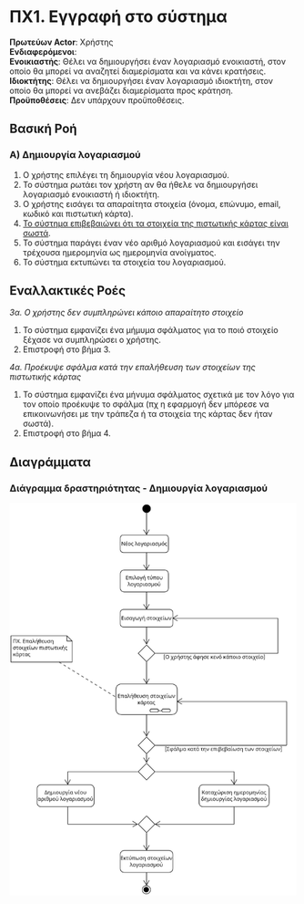 # ΠΧ1. Εγγραφή στο σύστημα

**Πρωτεύων Actor**: Χρήστης<br>
**Ενδιαφερόμενοι**:<br>
**Ενοικιαστής**: Θέλει να δημιουργήσει έναν λογαριασμό ενοικιαστή, στον οποίο θα μπορεί να αναζητεί διαμερίσματα και να κάνει κρατήσεις.<br>
**Ιδιοκτήτης**: Θέλει να δημιουργήσει έναν λογαριασμό ιδιοκτήτη, στον οποίο θα μπορεί να ανεβάζει διαμερίσματα προς κράτηση.<br>
**Προϋποθέσεις**: Δεν υπάρχουν προϋποθέσεις.

## Βασική Ροή

### Α) Δημιουργία λογαριασμού

1. Ο χρήστης επιλέγει τη δημιουργία νέου λογαριασμού.
2. Το σύστημα ρωτάει τον χρήστη αν θα ήθελε να δημιουργήσει λογαριασμό ενοικιαστή ή ιδιοκτήτη.
3. Ο χρήστης εισάγει τα απαραίτητα στοιχεία (όνομα, επώνυμο, email, κωδικό και πιστωτική κάρτα).
4. [Το σύστημα επιβεβαιώνει ότι τα στοιχεία της πιστωτικής κάρτας είναι σωστά](uc3_user_creditCard_validation.md "Συμπερίληψη σεναρίου χρήσης [ΠΧ Επαλήθευση στοιχείων πιστωτικής κάρτας]").
5. Το σύστημα παράγει έναν νέο αριθμό λογαριασμού και εισάγει την τρέχουσα ημερομηνία ως ημερομηνία ανοίγματος.
6. Το σύστημα εκτυπώνει τα στοιχεία του λογαριασμού.

## Εναλλακτικές Ροές

*3α. Ο χρήστης δεν συμπληρώνει κάποιο απαραίτητο στοιχείο*

1. Το σύστημα εμφανίζει ένα μήμυμα σφάλματος για το ποιό στοιχείο ξέχασε να συμπληρώσει ο χρήστης.
2. Επιστροφή στο βήμα 3.

*4α. Προέκυψε σφάλμα κατά την επαλήθευση των στοιχείων της πιστωτικής κάρτας*

1. Το σύστημα εμφανίζει ένα μήνυμα σφάλματος σχετικά με τον λόγο για τον οποίο προέκυψε το σφάλμα (πχ η εφαρμογή δεν μπόρεσε να επικοινωνήσει με την τράπεζα ή τα στοιχεία της κάρτας δεν ήταν σωστά).
2. Επιστροφή στο βήμα 4.

## Διαγράμματα

### Διάγραμμα δραστηριότητας - Δημιουργία λογαριασμού

![Διάγραμμα δραστηριότητας - Δημιουργία λογαριασμού](/docs/markdown/uml/requirements/uc1_user_account_creation.png)

